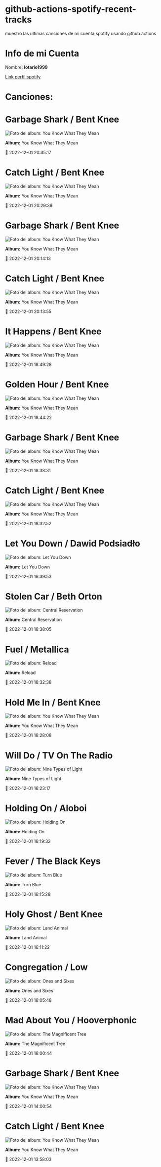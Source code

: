 

# github-actions-spotify-recent-tracks        

muestro las ultimas canciones de mi cuenta spotify usando github actions

# Info de mi Cuenta
Nombre: **lotario1999**

[Link perfil spotify](https://open.spotify.com/user/lotario1999)

# Canciones:



# **Garbage Shark** / Bent Knee

![Foto del album: You Know What They Mean](https://i.scdn.co/image/ab67616d00001e02622aad38b9cf8427604fedad)

**Album:** You Know What They Mean

📅 2022-12-01 20:35:17


# **Catch Light** / Bent Knee

![Foto del album: You Know What They Mean](https://i.scdn.co/image/ab67616d00001e02622aad38b9cf8427604fedad)

**Album:** You Know What They Mean

📅 2022-12-01 20:29:38


# **Garbage Shark** / Bent Knee

![Foto del album: You Know What They Mean](https://i.scdn.co/image/ab67616d00001e02622aad38b9cf8427604fedad)

**Album:** You Know What They Mean

📅 2022-12-01 20:14:13


# **Catch Light** / Bent Knee

![Foto del album: You Know What They Mean](https://i.scdn.co/image/ab67616d00001e02622aad38b9cf8427604fedad)

**Album:** You Know What They Mean

📅 2022-12-01 20:13:55


# **It Happens** / Bent Knee

![Foto del album: You Know What They Mean](https://i.scdn.co/image/ab67616d00001e02622aad38b9cf8427604fedad)

**Album:** You Know What They Mean

📅 2022-12-01 18:49:28


# **Golden Hour** / Bent Knee

![Foto del album: You Know What They Mean](https://i.scdn.co/image/ab67616d00001e02622aad38b9cf8427604fedad)

**Album:** You Know What They Mean

📅 2022-12-01 18:44:22


# **Garbage Shark** / Bent Knee

![Foto del album: You Know What They Mean](https://i.scdn.co/image/ab67616d00001e02622aad38b9cf8427604fedad)

**Album:** You Know What They Mean

📅 2022-12-01 18:38:31


# **Catch Light** / Bent Knee

![Foto del album: You Know What They Mean](https://i.scdn.co/image/ab67616d00001e02622aad38b9cf8427604fedad)

**Album:** You Know What They Mean

📅 2022-12-01 18:32:52


# **Let You Down** / Dawid Podsiadło

![Foto del album: Let You Down](https://i.scdn.co/image/ab67616d00001e02eabff83e8175f68e47cb18c8)

**Album:** Let You Down

📅 2022-12-01 16:39:53


# **Stolen Car** / Beth Orton

![Foto del album: Central Reservation](https://i.scdn.co/image/ab67616d00001e025d19063ba7b606373b107fed)

**Album:** Central Reservation

📅 2022-12-01 16:38:05


# **Fuel** / Metallica

![Foto del album: Reload](https://i.scdn.co/image/ab67616d00001e0206cb74d39d123ebe1b3c6631)

**Album:** Reload

📅 2022-12-01 16:32:38


# **Hold Me In** / Bent Knee

![Foto del album: You Know What They Mean](https://i.scdn.co/image/ab67616d00001e02622aad38b9cf8427604fedad)

**Album:** You Know What They Mean

📅 2022-12-01 16:28:08


# **Will Do** / TV On The Radio

![Foto del album: Nine Types of Light](https://i.scdn.co/image/ab67616d00001e02236e058ccdf0522208cc8397)

**Album:** Nine Types of Light

📅 2022-12-01 16:23:17


# **Holding On** / Aloboi

![Foto del album: Holding On](https://i.scdn.co/image/ab67616d00001e02b3d3513c75c8754729fc4a54)

**Album:** Holding On

📅 2022-12-01 16:19:32


# **Fever** / The Black Keys

![Foto del album: Turn Blue](https://i.scdn.co/image/ab67616d00001e021af8fb0d8859055d35d2290f)

**Album:** Turn Blue

📅 2022-12-01 16:15:28


# **Holy Ghost** / Bent Knee

![Foto del album: Land Animal](https://i.scdn.co/image/ab67616d00001e02b3e6b1494af0def99c9d80f0)

**Album:** Land Animal

📅 2022-12-01 16:11:22


# **Congregation** / Low

![Foto del album: Ones and Sixes](https://i.scdn.co/image/ab67616d00001e02af105fb7defe734231228f27)

**Album:** Ones and Sixes

📅 2022-12-01 16:05:48


# **Mad About You** / Hooverphonic

![Foto del album: The Magnificent Tree](https://i.scdn.co/image/ab67616d00001e02adc391e06a1ecdc2cb4d193f)

**Album:** The Magnificent Tree

📅 2022-12-01 16:00:44


# **Garbage Shark** / Bent Knee

![Foto del album: You Know What They Mean](https://i.scdn.co/image/ab67616d00001e02622aad38b9cf8427604fedad)

**Album:** You Know What They Mean

📅 2022-12-01 14:00:54


# **Catch Light** / Bent Knee

![Foto del album: You Know What They Mean](https://i.scdn.co/image/ab67616d00001e02622aad38b9cf8427604fedad)

**Album:** You Know What They Mean

📅 2022-12-01 13:58:03
